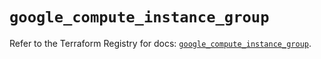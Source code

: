 # `google_compute_instance_group`

Refer to the Terraform Registry for docs: [`google_compute_instance_group`](https://registry.terraform.io/providers/hashicorp/google/6.22.0/docs/resources/compute_instance_group).
